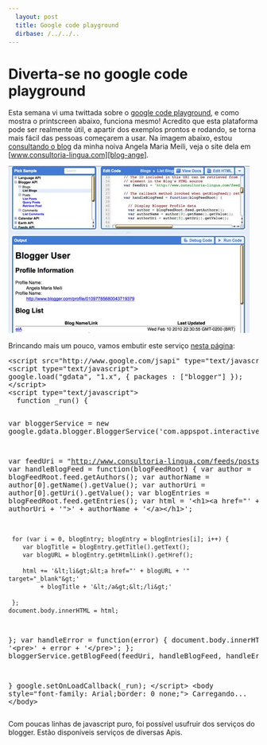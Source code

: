 ```yaml
---
  layout: post 
  title: Google code playground 
  dirbase: /../../..
---
```


# Diverta-se no google code playground

Esta semana vi uma twittada sobre o [google code playground][playground], e como mostra o printscreen abaixo, funciona mesmo! Acredito que esta plataforma pode ser realmente útil, e apartir dos exemplos prontos e rodando, se torna mais fácil das pessoas começarem a usar. Na imagem abaixo, estou [consultando o blog][blog-ange] da minha noiva Angela Maria Meili, veja o site dela em [www.consultoria-lingua.com][blog-ange].

![playground-printscreen]

Brincando mais um pouco, vamos embutir este serviço [nesta página][pagina-html-usando-servico]:

<div><pre class="prettyprint">
&lt;script src="http://www.google.com/jsapi" type="text/javascript"&gt;&lt;/script&gt;
&lt;script type="text/javascript"&gt;
google.load("gdata", "1.x", { packages : ["blogger"] });
&lt;/script&gt;
&lt;script type="text/javascript"&gt;
  function _run() {

  var bloggerService =
      new google.gdata.blogger.BloggerService('com.appspot.interactivesampler');
  
  var feedUri = "http://www.consultoria-lingua.com/feeds/posts/default?alt=rss";
  var handleBlogFeed = function(blogFeedRoot) {
     var author = blogFeedRoot.feed.getAuthors();
     var authorName = author[0].getName().getValue();
     var authorUri = author[0].getUri().getValue();
     var blogEntries = blogFeedRoot.feed.getEntries();
     var html = '&lt;h1&gt;&lt;a href="' + authorUri + '"&gt;' + 
                authorName + '&lt;/a&gt;&lt;/h1&gt;';
     
     for (var i = 0, blogEntry; blogEntry = blogEntries[i]; i++) {
        var blogTitle = blogEntry.getTitle().getText();
        var blogURL = blogEntry.getHtmlLink().getHref();
         
        html += '&lt;li&gt;&lt;a href="' + blogURL + '" target="_blank"&gt;'
             + blogTitle + '&lt;/a&gt;&lt;/li&gt;'
        
     };
    document.body.innerHTML = html;
  };
  var handleError = function(error) {
    document.body.innerHTML = '&lt;pre&gt;' + error + '&lt;/pre&gt;';
  };
  bloggerService.getBlogFeed(feedUri, handleBlogFeed, handleError);
  
}
google.setOnLoadCallback(_run);
  &lt;/script&gt;
&lt;body style="font-family: Arial;border: 0 none;"&gt;
Carregando...
&lt;/body&gt;
</pre></div>

Com poucas linhas de javascript puro, foi possível usufruir dos serviços do blogger. Estão disponíveis serviços de diversas Apis. 

[playground]: http://code.google.com/apis/ajax/playground
[blog-ange]: http://www.consultoria-lingua.com
[pagina-html-usando-servico]: http://savedbythegoog.appspot.com/?id=3ccfc6e0bc3ed8159f3869fd773001b3551370c3
[playground-printscreen]: /images/google_code_playground.jpg
